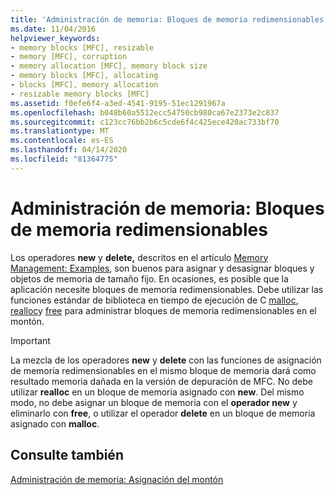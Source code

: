 ```yaml
---
title: 'Administración de memoria: Bloques de memoria redimensionables'
ms.date: 11/04/2016
helpviewer_keywords:
- memory blocks [MFC], resizable
- memory [MFC], corruption
- memory allocation [MFC], memory block size
- memory blocks [MFC], allocating
- blocks [MFC], memory allocation
- resizable memory blocks [MFC]
ms.assetid: f0efe6f4-a3ed-4541-9195-51ec1291967a
ms.openlocfilehash: b048b60a5512ecc54750cb980ca67e2373e2c837
ms.sourcegitcommit: c123cc76bb2b6c5cde6f4c425ece420ac733bf70
ms.translationtype: MT
ms.contentlocale: es-ES
ms.lasthandoff: 04/14/2020
ms.locfileid: "81364775"
---
```

# <a name="memory-management-resizable-memory-blocks"></a>Administración de memoria: Bloques de memoria redimensionables

Los operadores **new** y **delete,** descritos en el artículo [Memory Management: Examples](../mfc/memory-management-examples.md), son buenos para asignar y desasignar bloques y objetos de memoria de tamaño fijo. En ocasiones, es posible que la aplicación necesite bloques de memoria redimensionables. Debe utilizar las funciones estándar de biblioteca en tiempo de ejecución de C [malloc](../c-runtime-library/reference/malloc.md), [realloc](../c-runtime-library/reference/realloc.md)y [free](../c-runtime-library/reference/free.md) para administrar bloques de memoria redimensionables en el montón.

> [!IMPORTANT]
> La mezcla de los operadores **new** y **delete** con las funciones de asignación de memoria redimensionables en el mismo bloque de memoria dará como resultado memoria dañada en la versión de depuración de MFC. No debe utilizar **realloc** en un bloque de memoria asignado con **new**. Del mismo modo, no debe asignar un bloque de memoria con el **operador new** y eliminarlo con **free**, o utilizar el operador **delete** en un bloque de memoria asignado con **malloc**.

## <a name="see-also"></a>Consulte también

[Administración de memoria: Asignación del montón](../mfc/memory-management-heap-allocation.md)
